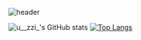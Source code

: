![header](https://capsule-render.vercel.app/api?type=wave&color=6FC7E1&height=200&section=header&text=%20&fontSize=80)

![u__zzi_'s GitHub stats](https://github-readme-stats.vercel.app/api?username=gitujin&show_icons=true&theme=tokyonight)
[![Top Langs](https://github-readme-stats.vercel.app/api/top-langs/?username=gitujin&layout=compact&theme=tokyonight)](https://github.com/anuraghazra/github-readme-stats)
